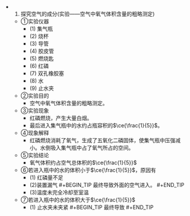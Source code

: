 -
  1. 探究空气的成分(实验——空气中氧气体积含量的粗略测定)
	- ①实验仪器
		- (1) 集气瓶
		- (2) 烧杯
		- (3) 导管
		- (4) 胶皮管
		- (5) 燃烧匙
		- (6) 红磷
		- (7) 双孔橡胶塞
		- (8) 水
		- (9) 止水夹
	- ②实验目的
		- 空气中氧气体积含量的粗略测定。
	- ③实验现象
		- 红磷燃烧，产生大量白烟。
		- 最后进入集气瓶中的水约占瓶容积的$\ce{\frac{1}{5}}$。
	- ④现象解释
		- 红磷燃烧消耗了氧气，生成了五氧化二磷固体，使集气瓶中压强减小。水倒吸入集气瓶中占了氧气所占的空间。
	- ⑤实验结论
		- 氧气体积约占空气总体积的$\ce{\frac{1}{5}}$
	- ⑥若进入瓶中的水的体积小于$\ce{\frac{1}{5}}$，原因有
		- (1) 红磷量不足
		- (2)装置漏气
		  #+BEGIN_TIP
		  最终导致外面的空气进入。
		  #+END_TIP
		- (3)温度未完全冷却至室温
	- ⑦若进入瓶中的水的体积大于$\ce{\frac{1}{5}}$
		- (1) 止水夹未夹紧
		  #+BEGIN_TIP
		  最终导致
		  #+END_TIP